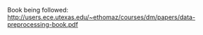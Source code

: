Book being followed: http://users.ece.utexas.edu/~ethomaz/courses/dm/papers/data-preprocessing-book.pdf
